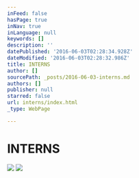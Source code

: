 ```yaml
---
inFeed: false
hasPage: true
inNav: true
inLanguage: null
keywords: []
description: ''
datePublished: '2016-06-03T02:28:34.928Z'
dateModified: '2016-06-03T02:28:32.986Z'
title: INTERNS
author: []
sourcePath: _posts/2016-06-03-interns.md
authors: []
publisher: null
starred: false
url: interns/index.html
_type: WebPage

---
```

# INTERNS
![](https://the-grid-user-content.s3-us-west-2.amazonaws.com/1f84295c-ad2c-47b6-bee9-900ee8dd9a9d.jpg)
![](https://the-grid-user-content.s3-us-west-2.amazonaws.com/5b919ae7-b112-4e0d-b131-4e619ea082bd.jpg)